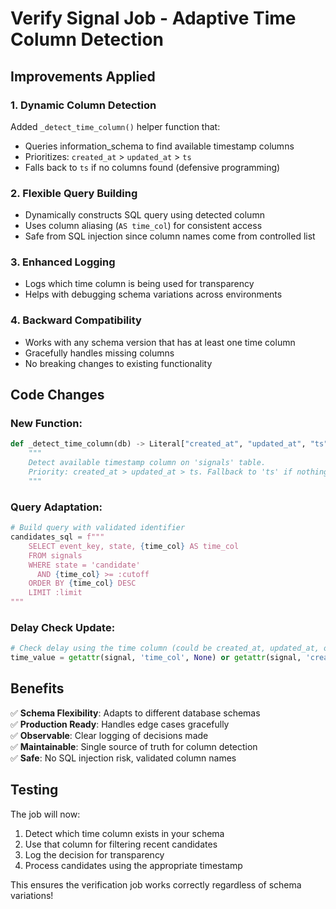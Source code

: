 # Verify Signal Job - Adaptive Time Column Detection

## Improvements Applied

### 1. **Dynamic Column Detection**
Added `_detect_time_column()` helper function that:
- Queries information_schema to find available timestamp columns
- Prioritizes: `created_at` > `updated_at` > `ts`
- Falls back to `ts` if no columns found (defensive programming)

### 2. **Flexible Query Building**
- Dynamically constructs SQL query using detected column
- Uses column aliasing (`AS time_col`) for consistent access
- Safe from SQL injection since column names come from controlled list

### 3. **Enhanced Logging**
- Logs which time column is being used for transparency
- Helps with debugging schema variations across environments

### 4. **Backward Compatibility**
- Works with any schema version that has at least one time column
- Gracefully handles missing columns
- No breaking changes to existing functionality

## Code Changes

### New Function:
```python
def _detect_time_column(db) -> Literal["created_at", "updated_at", "ts"]:
    """
    Detect available timestamp column on 'signals' table.
    Priority: created_at > updated_at > ts. Fallback to 'ts' if nothing found.
    """
```

### Query Adaptation:
```python
# Build query with validated identifier
candidates_sql = f"""
    SELECT event_key, state, {time_col} AS time_col
    FROM signals
    WHERE state = 'candidate'
      AND {time_col} >= :cutoff
    ORDER BY {time_col} DESC
    LIMIT :limit
"""
```

### Delay Check Update:
```python
# Check delay using the time column (could be created_at, updated_at, or ts)
time_value = getattr(signal, 'time_col', None) or getattr(signal, 'created_at', None)
```

## Benefits

✅ **Schema Flexibility**: Adapts to different database schemas  
✅ **Production Ready**: Handles edge cases gracefully  
✅ **Observable**: Clear logging of decisions made  
✅ **Maintainable**: Single source of truth for column detection  
✅ **Safe**: No SQL injection risk, validated column names  

## Testing

The job will now:
1. Detect which time column exists in your schema
2. Use that column for filtering recent candidates
3. Log the decision for transparency
4. Process candidates using the appropriate timestamp

This ensures the verification job works correctly regardless of schema variations!
